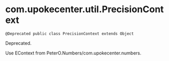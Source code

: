 # com.upokecenter.util.PrecisionContext

    @Deprecated public class PrecisionContext extends Object

Deprecated.
<div class='deprecationComment'>Use EContext from PeterO.Numbers/com.upokecenter.numbers.</div>
